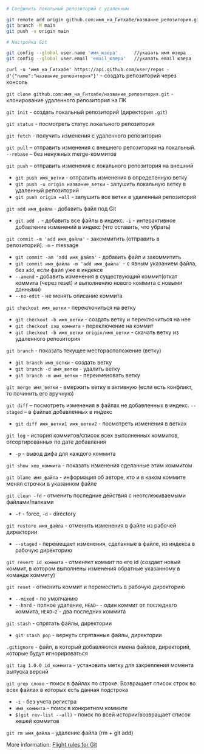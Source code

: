 ```bash
# Соединить локальный репозиторий с удаленным

git remote add origin github.com:имя_на_Гитхабе/название_репозитория.git           
git branch -M main                                                                                       	          
git push -u origin main  
```

```bash
# Настройка Git

git config --global user.name 'имя_юзера'      //указать имя юзера
git config --global user.email 'email_юзера'   //указать email юзера
```

`curl -u 'имя_на_Гитхабе' https://api.github.com/user/repos -d'{"name":"название_репозитория"}'` - создать репозиторий через консоль

`git clone github.com:имя_на_Гитхабе/название_репозитория.git` - клонирование удаленного репозитория на ПК

`git init` - создать локальный репозиторий (директория `.git`)

`git status` - посмотреть статус локального репозитория

`git fetch` - получить изменения с удаленного репозитория

`git pull` – отправить изменения с внешнего репозитория на локальный. `--rebase` – без ненужных merge-коммитов

`git push` – отправить изменения с локального репозитория на внешний
- `git push имя_ветки` - отправить изменения в определенную ветку
- `git push -u origin название_ветки` - запушить локальную ветку в удаленный репозиторий
- `git push origin –all` - запушить все ветки в удаленный репозиторий

`git add имя_файла` - добавить файл под Git 
- `git add .` - добавить все файлы в индекс. `-i` - интерактивное добавление изменений в индекс (что оставить, что убрать)

`git commit -m 'add имя_файла'` - закоммитить (отправить в репозиторий). `-m` - message
- `git commit -am 'add имя_файла'` - добавить файл и закоммитить
- `git commit имя_файла -m 'add имя_файла'` - с явным указанием файла, без `add`, если файл уже в индексе
- `--amend` - добавить изменения в существующий коммит(откат коммита (через reset) и выполнению нового коммита с новыми данными)
- `--no-edit` - не менять описание коммита

`git checkout имя_ветки` - переключиться на ветку
- `git checkout -b имя_ветки` - создать ветку и переключиться на нее
- `git checkout хэш_коммита` - переключение на коммит
- `git checkout -b имя_ветки origin/имя_ветки` - скачать ветку из удаленного репозитория

`git branch` - показать текущее месторасположение (ветку)
- `git branch имя_ветки` - создать ветку
- `git branch -d имя_ветки` - удалить ветку
- `git branch -m имя_ветки` - переименовать ветку

`git merge имя_ветки` - вмержить ветку в активную (если есть конфликт, то починить его вручную)

`git diff` – посмотреть изменения в файлах не добавленных в индекс. `--staged` – в файлах добавленных в индекс
- `git diff имя_ветки1 имя_ветки2` - посмотреть изменения в ветках

`git log` - история коммитов/список всех выполненных коммитов, отсортированных по дате добавления
- `-p` - вывод дифа для каждого коммита

`git show хеш_коммита` - показать изменения сделанные этим коммитом

`git blame имя_файла` -  информация об авторе, кто и в каком коммите менял строчки в указанном файле

`git clean -fd` - отменить последние действия с неотслеживаемыми файлами/папками
- `-f` - force, `-d` - directory

`git restore имя_файла` - отменить изменения в файле из рабочей директории
- `--staged` - перемещает изменения, сделанные в файле, из индекса в рабочую директорию

`git revert id_коммита` - отменяет коммит по его id (создает новый коммит, в котором выполнены изменения обратные указанному в команде коммиту)

`git reset` - отменить коммит и переместить в рабочую директорию
- `--mixed` - по умолчанию 
- `--hard` - полное удаление, `HEAD~` - один коммит от последнего коммита, `HEAD~2` - два последних коммита

`git stash` - спрятать файлы, директории
- `git stash pop` - вернуть спрятанные файлы, директории

`.gitignore` - файл, в который добавляются имена файлов, директорий, которые будут игнорироваться

`git tag 1.0.0 id_коммита` - установить метку для закрепления момента выпуска версий

`git grep слово` - поиск в файлах по строке. Возвращает список строк во всех файлах в которых есть данная подстрока
- `-i` - без учета регистра 
- `имя_коммита` - поиск в конкретном коммите
- `$(git rev-list --all)` - поиск по всей истории/возвращает список хешей коммитов

`git rm имя_файла` – удаление файла (rm + git add)

More information: [Flight rules for Git](https://github.com/k88hudson/git-flight-rules/blob/master/README_ru.md)
